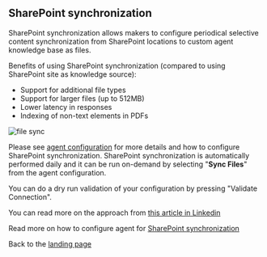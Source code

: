 ## SharePoint synchronization

SharePoint synchronization allows makers to configure periodical selective content synchronization from SharePoint locations to custom agent knowledge base as files.

Benefits of using SharePoint synchronization (compared to using SharePoint site as knowledge source):
- Support for additional file types
- Support for larger files (up to 512MB)
- Lower latency in responses
- Indexing of non-text elements in PDFs

![file sync](https://github.com/user-attachments/assets/90bc990a-646c-4311-863f-6c5cba43a48d)

Please see [agent configuration](./CONFIGURE_COPILOTS.md) for more details and how to configure SharePoint synchronization. SharePoint synchronization is automatically performed daily and it can be run on-demand by selecting "**Sync Files**" from the agent configuration.

You can do a dry run validation of your configuration by pressing "Validate Connection".

You can read more on the approach from [this article in Linkedin](https://www.linkedin.com/pulse/sync-your-sharepoint-library-dataverse-how-hybrid-approach-r%C3%A9mi-dyon-8lyle)

Read more on how to configure agent for [SharePoint synchronization](./CONFIGURE_COPILOTS.md#configure-a-new-agent-for-file-synchronization)

Back to the [landing page](./README.md#power-cat-copilot-studio-kit)
